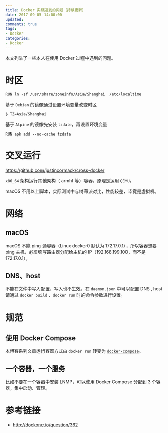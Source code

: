 ```yaml
---
title: Docker 实践遇到的问题（持续更新）
date: 2017-09-05 14:00:00
updated:
comments: true
tags:
- Docker
categories:
- Docker
---
```


本文列举了一些本人在使用 Docker 过程中遇到的问题。

<!--more-->

# 时区

```docker
RUN ln -sf /usr/share/zoneinfo/Asia/Shanghai  /etc/localtime
```

基于 `Debian` 的镜像通过设置环境变量改变时区

```bash
$ TZ=Asia/Shanghai
```

基于 `Alpine` 的镜像先安装 `tzdate`，再设置环境变量

```docker
RUN apk add --no-cache tzdata
```

# 交叉运行

https://github.com/justincormack/cross-docker

`x86_64` 架构运行其他架构（ armhf 等）容器，原理是运用 `QEMU`。

macOS 不用以上脚本，实际测试中与树莓派对比，性能较差，毕竟是虚拟机。

# 网络

## macOS

macOS 不能 ping 通容器（Linux docker0 默认为 172.17.0.1），所以容器想要 ping 主机，必须填写路由器分配给主机的 IP（192.168.199.100，而不是 172.17.0.1）。

## DNS、host

不能在文件中写入配置，写入也不生效。在 `daemon.json` 中可以配置 DNS , host 请通过 `docker build` 、`docker run` 时的命令参数进行设置。

# 规范

## 使用 Docker Compose

本博客系列文章运行容器方式由 `docker run` 转变为 [`docker-compose`](compose.html)。

## 一个容器，一个服务

比如不要在一个容器中安装 LNMP，可以使用 Docker Compose 分配到 3 个容器，集中启动、管理。

# 参考链接

* http://dockone.io/question/362
